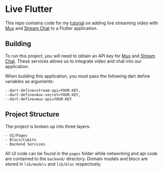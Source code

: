 # Live Flutter 

This repo contains code for my [tutorial](https://getstream.io/blog/live-streaming-with-mux-stream-and-flutter/) on adding live streaming video with [Mux](https://mux.com/) and [Stream Chat](https://getstream.io/chat/) to a Flutter application. 

## Building 

To run this project, you will need to obtain an API key for [Mux](https://mux.com/) and [Stream Chat](https://getstream.io/chat/). These services allows us to integrate video and chat into our application.

When building this application, you must pass the following dart define variables as arguments:

```
--dart-define=stream-api=YOUR-KEY,
--dart-define=mux-secret=YOUR-KEY,
--dart-define=mux-api=YOUR-KEY
```

## Project Structure

The project is broken up into three layers:

    - UI/Pages
    - Blocs/Cubits
    - Backend Services

All UI code can be found in the `pages` folder while networking and api code are contained to the `backend/` directory. Domain models and blocs are stored in `lib/models` and `lib/bloc` respectively. 
